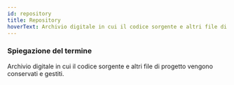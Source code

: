 ```yaml
---
id: repository
title: Repository
hoverText: Archivio digitale in cui il codice sorgente e altri file di progetto vengono conservati e gestiti.
---
```


### Spiegazione del termine

Archivio digitale in cui il codice sorgente e altri file di progetto vengono conservati e gestiti.
